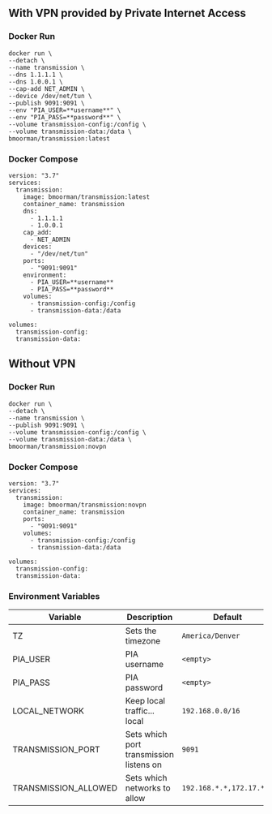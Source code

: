 ## With VPN provided by Private Internet Access

### Docker Run
```
docker run \
--detach \
--name transmission \
--dns 1.1.1.1 \
--dns 1.0.0.1 \
--cap-add NET_ADMIN \
--device /dev/net/tun \
--publish 9091:9091 \
--env "PIA_USER=**username**" \
--env "PIA_PASS=**password**" \
--volume transmission-config:/config \
--volume transmission-data:/data \
bmoorman/transmission:latest
```

### Docker Compose
```
version: "3.7"
services:
  transmission:
    image: bmoorman/transmission:latest
    container_name: transmission
    dns:
      - 1.1.1.1
      - 1.0.0.1
    cap_add:
      - NET_ADMIN
    devices:
      - "/dev/net/tun"
    ports:
      - "9091:9091"
    environment:
      - PIA_USER=**username**
      - PIA_PASS=**password**
    volumes:
      - transmission-config:/config
      - transmission-data:/data

volumes:
  transmission-config:
  transmission-data:
```

## Without VPN

### Docker Run
```
docker run \
--detach \
--name transmission \
--publish 9091:9091 \
--volume transmission-config:/config \
--volume transmission-data:/data \
bmoorman/transmission:novpn
```

### Docker Compose
```
version: "3.7"
services:
  transmission:
    image: bmoorman/transmission:novpn
    container_name: transmission
    ports:
      - "9091:9091"
    volumes:
      - transmission-config:/config
      - transmission-data:/data

volumes:
  transmission-config:
  transmission-data:
```

### Environment Variables
|Variable|Description|Default|
|--------|-----------|-------|
|TZ|Sets the timezone|`America/Denver`|
|PIA_USER|PIA username|`<empty>`|
|PIA_PASS|PIA password|`<empty>`|
|LOCAL_NETWORK|Keep local traffic... local|`192.168.0.0/16`|
|TRANSMISSION_PORT|Sets which port transmission listens on|`9091`|
|TRANSMISSION_ALLOWED|Sets which networks to allow|`192.168.*.*,172.17.*.*`|
